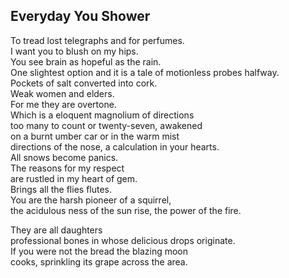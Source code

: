 Everyday You Shower
-------------------
To tread lost telegraphs and for perfumes.  
I want you to blush on my hips.  
You see brain as hopeful as the rain.  
One slightest option and it is a tale of motionless probes halfway.  
Pockets of salt converted into cork.  
Weak women and elders.  
For me they are overtone.  
Which is a eloquent magnolium of directions  
too many to count or twenty-seven, awakened  
on a burnt umber car or in the warm mist  
directions of the nose, a calculation in your hearts.  
All snows become panics.  
The reasons for my respect  
are rustled in my heart of gem.  
Brings all the flies flutes.  
You are the harsh pioneer of a squirrel,  
the acidulous ness of the sun rise, the power of the fire.  
  
They are all daughters  
professional bones in whose delicious drops originate.  
If you were not the bread the blazing moon  
cooks, sprinkling its grape across the area.  
